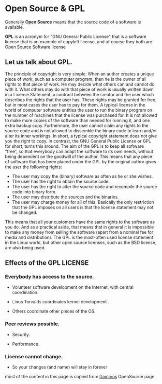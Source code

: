 # Open Source & GPL #

Generally **Open Source** means that the source code of a software is available.

**GPL** is an acronym for "GNU General Public License" that is a software license that is an example of copyleft license, and of course they both are Open Source Software license

## Let us talk about GPL. ##

The principle of copyright is very simple: When an author creates a unique piece of work, such as a computer program, then he is the owner of all rights to that piece of work. He may decide what others can and cannot do with it. What others may do with that piece of work is usually written down in a License Statement, a contract between the creator and the user which describes the rights that the user has. These rights may be granted for free, but in most cases the user has to pay for them. A typical license in the world of computer software entitles the user to run the binary program on the number of machines that the license was purchased for. It is not allowed to make more copies of the software than needed for running it, and one extra backup copy. Furthermore, the user cannot claim any rights to the source code and is not allowed to dissemble the binary code to learn and/or alter its inner workings. In short, a typical copyright statement does not give you the right to copy. In contrast, the GNU General Public License or GPL for short, turns this around. The aim of the GPL is to keep all software “free”, so that everybody can adapt the software to its own needs, without being dependent on the goodwill of the author. This means that any piece of software that has been placed under the GPL by the original author gives the user the following rights:
  * The user may copy the (binary) software as often as he or she wishes.
  * The user has the right to obtain the source code.
  * The user has the right to alter the source code and recompile the source code into binary form.
  * The user may distribute the sources and the binaries.
  * The user may charge money for all of this. Basically the only restriction that the GPL imposes on all users is that the license statement may not be changed.

This means that all your customers have the same rights to the software as you do. And as a practical aside, that means that in general it is impossible to make any money from selling the software (apart from a nominal fee for media and distribution). The GPL is the most-often used license statement in the Linux world, but other open source licenses, such as the BSD license, are also being used.

## Effects of the GPL LICENSE ##

### Everybody has access to the source. ###
  * Volunteer software development on the Internet, with central coordination.

  * Linus Torvalds coordinates kernel development .

  * Others coordinate other pieces of the OS.

### Peer reviews possible. ###
  * Security.

  * Performance.

### License cannot change. ###
  * So your changes (and name) will stay in forever

most of the content in this page is copied from [Dominos](http://code.google.com/p/dominos/wiki/OpenSource) OpenSource page.